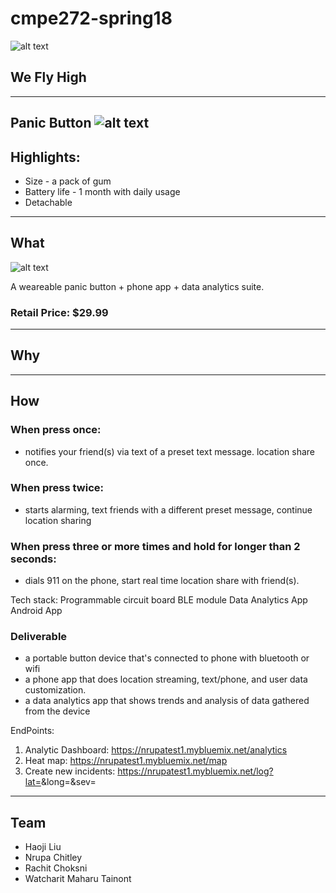 # cmpe272-spring18

![alt text](https://github.com/SJSU272LabSP18/Project-Team-20/raw/master/wiki/img/banner.jpg "banner")

## We Fly High

---

## Panic Button ![alt text](https://github.com/SJSU272LabSP18/Project-Team-20/blob/master/wiki/img/icon.png "icon")

## Highlights:

* Size - a pack of gum
* Battery life - 1 month with daily usage
* Detachable

---

## What

![alt text](https://github.com/SJSU272LabSP18/Project-Team-20/raw/master/wiki/img/device_sketch.png "device_sketch")


A weareable panic button + phone app + data analytics suite.

### Retail Price: $29.99

---

## Why

---

## How

### When press once:
* notifies your friend(s) via text of a preset text message. location share once.

### When press twice:
* starts alarming, text friends with a different preset message, continue location sharing

### When press three or more times and hold for longer than 2 seconds:
* dials 911 on the phone, start real time location share with friend(s).

Tech stack:
Programmable circuit board
BLE module
Data Analytics App
Android App

### Deliverable
* a portable button device that's connected to phone with bluetooth or wifi
* a phone app that does location streaming, text/phone, and user data customization.
* a data analytics app that shows trends and analysis of data gathered from the device

EndPoints:
1. Analytic Dashboard: https://nrupatest1.mybluemix.net/analytics
2. Heat map: https://nrupatest1.mybluemix.net/map
3. Create new incidents: https://nrupatest1.mybluemix.net/log?lat=<LATITUDE>&long=<LONGITITUDE>&sev=<SEVERITY>

---

## Team
* Haoji Liu
* Nrupa Chitley
* Rachit Choksni
* Watcharit Maharu Tainont

